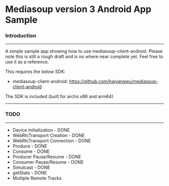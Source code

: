 # Mediasoup version 3 Android App Sample

### Introduction
---

A simple sample app showing how to use mediasoup-client-android.
Please note this is still a rough draft and is no where near complete yet.
Feel free to use it as a reference.

This requires the below SDK:
- mediasoup-client-android: https://github.com/haiyangwu/mediasoup-client-android

The SDK is included (built for archs x86 and arm64)

---

### TODO
---

- Device Initialization - DONE
- WebRtcTransport Creation - DONE
- WebRtcTransport Connection - DONE
- Produce - DONE
- Consume - DONE
- Producer Pause/Resume - DONE
- Consumer Pause/Resume - DONE
- Simulcast - DONE
- getStats - DONE
- Multiple Remote Tracks
